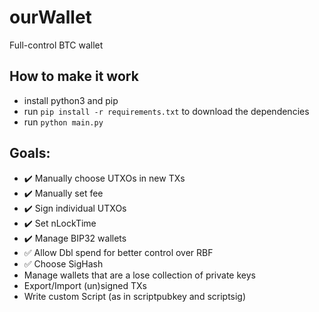 # ourWallet
Full-control BTC wallet

## How to make it work

- install python3 and pip
- run `pip install -r requirements.txt` to download the dependencies
- run `python main.py`

## Goals:

- :heavy_check_mark: Manually choose UTXOs in new TXs
- :heavy_check_mark: Manually set fee
- :heavy_check_mark: Sign individual UTXOs
- :heavy_check_mark: Set nLockTime
- :heavy_check_mark: Manage BIP32 wallets
- :white_check_mark: Allow Dbl spend for better control over RBF
- :white_check_mark: Choose SigHash
- Manage wallets that are a lose collection of private keys
- Export/Import (un)signed TXs
- Write custom Script (as in scriptpubkey and scriptsig)
